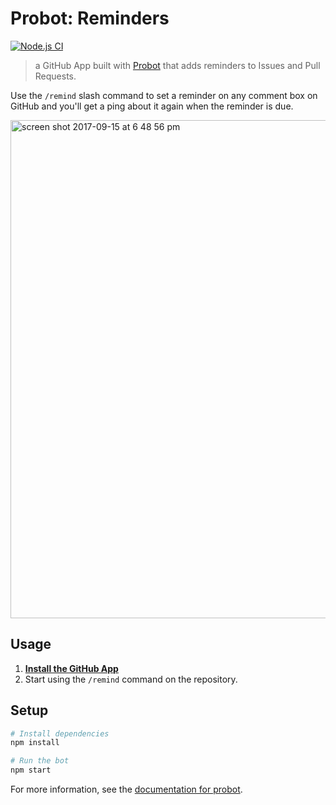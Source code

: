 # Probot: Reminders

[![Node.js CI](https://github.com/probot/reminders/actions/workflows/npm-test.js.yml/badge.svg)](https://github.com/probot/reminders/actions/workflows/npm-test.js.yml)

> a GitHub App built with [Probot](https://github.com/probot/probot) that adds reminders to Issues and Pull Requests.

Use the `/remind` slash command to set a reminder on any comment box on GitHub and you'll get a ping about it again when the reminder is due.

<img width="797" alt="screen shot 2017-09-15 at 6 48 56 pm" src="https://user-images.githubusercontent.com/13410355/30493981-99505cfe-9a46-11e7-8738-3652da872141.png">

## Usage

1. **[Install the GitHub App](https://github.com/apps/reminders)**
2. Start using the `/remind` command on the repository.

## Setup

```bash
# Install dependencies
npm install

# Run the bot
npm start
```

For more information, see the [documentation for probot](https://github.com/probot/probot).
